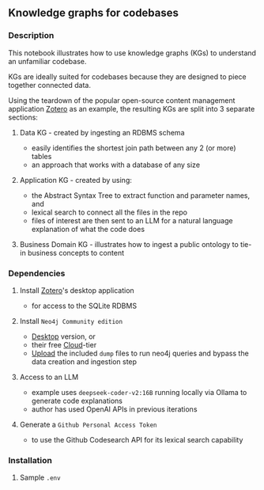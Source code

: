 ## Knowledge graphs for codebases

### Description

This notebook illustrates how to use knowledge graphs (KGs) to understand an 
unfamiliar codebase.

KGs are ideally suited for codebases because they are designed 
to piece together connected data. 

Using the teardown of the popular open-source 
content management application [Zotero](https://github.com/zotero/zotero/tree/main) as an example, the resulting KGs are split into 3 separate sections:

1. Data KG - created by ingesting an RDBMS schema
   - easily identifies the shortest join path between any 2 (or more) tables
   - an approach that works with a database of any size


2. Application KG - created by using:
   - the Abstract Syntax Tree to 
      extract function and parameter names, and
   - lexical search to connect all the files in the repo
   - files of interest are then sent to an LLM for a natural language explanation of what the code does


3. Business Domain KG - illustrates how to ingest a public ontology to tie-in business concepts to content


### Dependencies

1. Install [Zotero](https://www.zotero.org/download/)'s desktop application
	- for access to the SQLite RDBMS

	
2. Install `Neo4j Community edition`

   - [Desktop](https://neo4j.com/download/) version, or
   - their free [Cloud](https://neo4j.com/product/auradb/)-tier
   - [Upload](https://neo4j.com/docs/desktop-manual/current/operations/create-from-dump/) the included `dump` files to run neo4j queries and bypass the 
     data creation and ingestion step   


3. Access to an LLM

   - example uses `deepseek-coder-v2:16B` running locally via Ollama to 
	 generate code explanations
   - author has used OpenAI APIs in previous iterations
	

4. Generate a `Github Personal Access Token` 
	- to use the Github Codesearch API for its lexical search capability


### Installation

1. Sample `.env`
```

```
